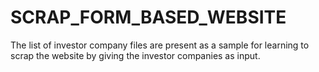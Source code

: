 # SCRAP_FORM_BASED_WEBSITE
The list of investor company files are present as a sample for learning to scrap the website by giving the investor companies as input.
